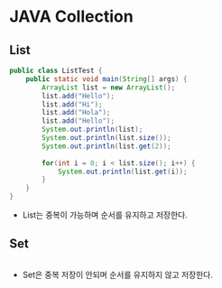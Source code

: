 # JAVA Collection



## List



```java
public class ListTest {
	public static void main(String[] args) {
		ArrayList list = new ArrayList();
		list.add("Hello");
		list.add("Hi");
		list.add("Hola");
		list.add("Hello");
		System.out.println(list);
		System.out.println(list.size());
		System.out.println(list.get(2));
		
		for(int i = 0; i < list.size(); i++) {
			System.out.println(list.get(i));
		}
	}
}
```

- List는 중복이 가능하며 순서를 유지하고 저장한다.

## Set

```java
```



- Set은 중복 저장이 안되며 순서를 유지하지 않고 저장한다.